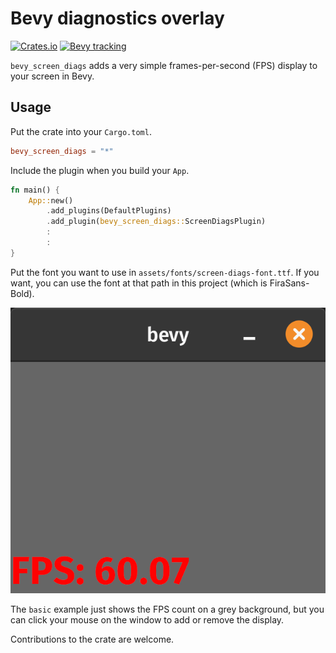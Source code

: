 # Bevy diagnostics overlay

[![Crates.io](https://img.shields.io/crates/v/bevy_prototype_lyon)](https://crates.io/crates/bevy_prototype_lyon)
[![Bevy tracking](https://img.shields.io/badge/Bevy%20tracking-released%20version-lightblue)](https://github.com/bevyengine/bevy/blob/main/docs/plugins_guidelines.md#main-branch-tracking)

`bevy_screen_diags` adds a very simple frames-per-second (FPS) display to your screen in Bevy.

## Usage

Put the crate into your `Cargo.toml`.

```toml
bevy_screen_diags = "*"
```

Include the plugin when you build your `App`.

```rust
fn main() {
    App::new()
        .add_plugins(DefaultPlugins)
        .add_plugin(bevy_screen_diags::ScreenDiagsPlugin)
        :
        :
}
```

Put the font you want to use in `assets/fonts/screen-diags-font.ttf`. If you want, you can use
the font at that path in this project (which is FiraSans-Bold).

![Example screen showing the FPS](docs/fps.png)

The `basic` example just shows the FPS count on a grey background, but you can click your mouse on
the window to add or remove the display.

Contributions to the crate are welcome.
